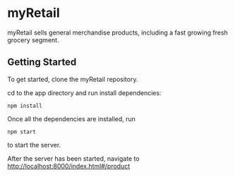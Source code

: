 # myRetail
myRetail sells general merchandise products, including a fast growing fresh grocery segment.

## Getting Started

To get started, clone the myRetail repository.

cd to the app directory and run install dependencies:

`npm install`

Once all the dependencies are installed, run 

`npm start`

to start the server.

After the server has been started, navigate to [http://localhost:8000/index.html#/product](http://localhost:8000/index.html#/product)
